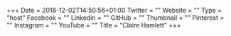 +++
Date = 2018-12-02T14:50:56+01:00
Twitter = ""
Website = ""
Type = "host"
Facebook = ""
Linkedin = ""
GitHub = ""
Thumbnail = ""
Pinterest = ""
Instagram = ""
YouTube = ""
Title = "Claire Hamlett"
+++
